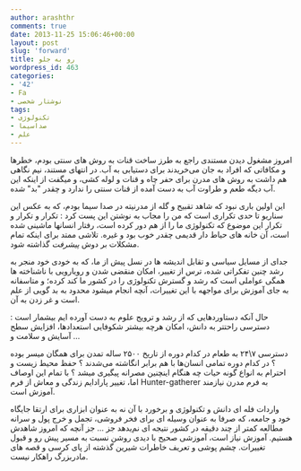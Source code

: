 ```yaml
---
author: arashthr
comments: true
date: 2013-11-25 15:06:46+00:00
layout: post
slug: 'forward'
title: رو به جلو
wordpress_id: 463
categories:
- '42'
- Fa
- نوشتار شخصی
tags:
- تکنولوژی
- صداسیما
- علم
---
```


امروز مشغول دیدن مستندی راجع به طرز ساخت قنات به روش های سنتی بودم، خطرها و مکافاتی که افراد به جان می‌خریدند برای دستیابی به آب. در انتهای مستند، نیم نگاهی هم داشت به روش های مدرن برای حفر چاه و قنات و لوله کشی، و میگفت از اینکه این آب دیگه طعم و طراوت آب به دست آمده از قنات سنتی را ندارد و چقدر "بد" شده.

این اولین باری نبود که شاهد تقبیح و گله از مدرنیته در صدا سیما بودم، که به عکس این سناریو تا حدی تکراری است که من را مجاب به نوشتن این پست کرد : تکرار و تکرار و تکرار این موضوع که تکنولوژی ما را از هم دور کرده است، رفتار انسانها ماشینی شده است، آن خانه های حیاط دار قدیمی چقدر خوب بود و غیره. تلاشی ممتد برای اینکه تمام مشکلات بر دوش _پیشرفت_ گذاشته شود.

جدای از مسایل سیاسی و تقابل اندیشه ها در نسل پیش از ما، که به خودی خود منجر به رشد چنین تفکراتی شده، ترس از تغییر، امکان منقضی شدن و رویارویی با ناشناخته ها همگی عواملی است که رشد و گسترش تکنولوژی را در کشور ما کند کرده؛ و متاسفانه به جای آموزش برای مواجهه با این تغییرات، آنچه انجام میشود محدود به بد گویی از علم است و غر زدن به آن.

حال آنکه دستاوردهایی که از رشد و ترویج علوم به دست آورده ایم بیشمار است : دسترسی راحتتر به دانش، امکان هرچه بیشتر شکوفایی استعدادها، افزایش سطح آسایش و سلامت و …

دسترسی ۷\۲۴ به طعام در کدام دوره از تاریخ ۲۵۰۰ ساله تمدن برای همگان میسر بوده ؟ در کدام دوره تمامی انسان‌ها با هم برابر انگاشته می‌شدند ؟ حفظ محیط زیست و احترام به انواع گونه حیات چه هنگام اینچنین مصرانه پیگیری میشد ؟
با تمام این اوصاف اما، تغییر پارادایم زندگی و معاش از فرم Hunter-gatherer به فرم مدرن نیازمند آموزش است.

واردات فله ای دانش و تکنولوژی و برخورد با آن نه به عنوان ابزاری برای ارتقا جایگاه خود و جامعه، که صرفا به عنوان وسیله ای برای فخر فروشی، تجمل و خرج پول و سرانه مطالعه کمتر از چند دقیقه در کشور نتیجه ای نم‌یدهد جز ... جز آنچه که امروز شاهدش هستیم. آموزش نیاز است، آموزشی صحیح با دیدی روشن نسبت به مسیر پیش رو و قبول تغییرات.
چشم پوشی و تعریف خاطرات شیرین گذشته از پای کرسی و قصه های مادربزرگ راهکار نیست.
